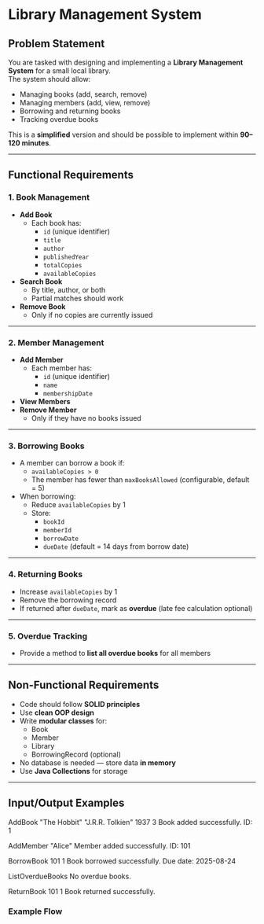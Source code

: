 # Library Management System

## Problem Statement
You are tasked with designing and implementing a **Library Management System** for a small local library.  
The system should allow:
- Managing books (add, search, remove)
- Managing members (add, view, remove)
- Borrowing and returning books
- Tracking overdue books

This is a **simplified** version and should be possible to implement within **90–120 minutes**.

---

## Functional Requirements

### **1. Book Management**
- **Add Book**
    - Each book has:
        - `id` (unique identifier)
        - `title`
        - `author`
        - `publishedYear`
        - `totalCopies`
        - `availableCopies`
- **Search Book**
    - By title, author, or both
    - Partial matches should work
- **Remove Book**
    - Only if no copies are currently issued

---

### **2. Member Management**
- **Add Member**
    - Each member has:
        - `id` (unique identifier)
        - `name`
        - `membershipDate`
- **View Members**
- **Remove Member**
    - Only if they have no books issued

---

### **3. Borrowing Books**
- A member can borrow a book if:
    - `availableCopies > 0`
    - The member has fewer than `maxBooksAllowed` (configurable, default = 5)
- When borrowing:
    - Reduce `availableCopies` by 1
    - Store:
        - `bookId`
        - `memberId`
        - `borrowDate`
        - `dueDate` (default = 14 days from borrow date)

---

### **4. Returning Books**
- Increase `availableCopies` by 1
- Remove the borrowing record
- If returned after `dueDate`, mark as **overdue** (late fee calculation optional)

---

### **5. Overdue Tracking**
- Provide a method to **list all overdue books** for all members

---

## Non-Functional Requirements
- Code should follow **SOLID principles**
- Use **clean OOP design**
- Write **modular classes** for:
    - Book
    - Member
    - Library
    - BorrowingRecord (optional)
- No database is needed — store data **in memory**
- Use **Java Collections** for storage

---

## Input/Output Examples

AddBook "The Hobbit" "J.R.R. Tolkien" 1937 3
Book added successfully. ID: 1

AddMember "Alice"
Member added successfully. ID: 101

BorrowBook 101 1
Book borrowed successfully. Due date: 2025-08-24

ListOverdueBooks
No overdue books.

ReturnBook 101 1
Book returned successfully.

### Example Flow

